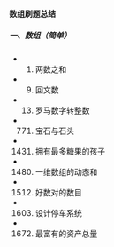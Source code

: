 #### 数组刷题总结

##### 一、数组（简单）
* 1. 两数之和
* 9. 回文数
* 13. 罗马数字转整数
* 771. 宝石与石头
* 1431. 拥有最多糖果的孩子
* 1480. 一维数组的动态和
* 1512. 好数对的数目
* 1603. 设计停车系统
* 1672. 最富有的资产总量